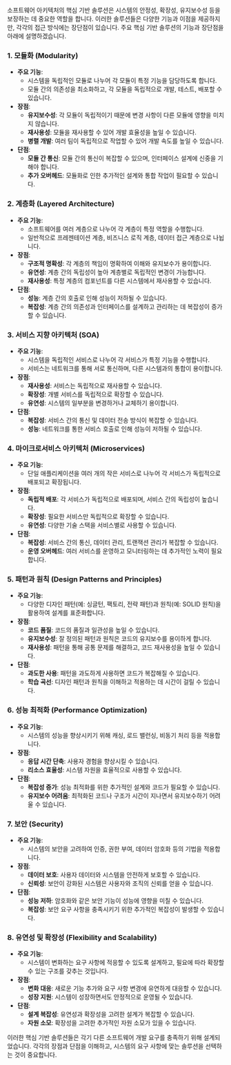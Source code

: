 소프트웨어 아키텍처의 핵심 기반 솔루션은 시스템의 안정성, 확장성, 유지보수성 등을 보장하는 데 중요한 역할을 합니다. 이러한 솔루션들은 다양한 기능과 이점을 제공하지만, 각각의 접근 방식에는 장단점이 있습니다. 주요 핵심 기반 솔루션의 기능과 장단점을 아래에 설명하겠습니다.

### 1. **모듈화 (Modularity)**

- **주요 기능**:
    - 시스템을 독립적인 모듈로 나누어 각 모듈이 특정 기능을 담당하도록 합니다.
    - 모듈 간의 의존성을 최소화하고, 각 모듈을 독립적으로 개발, 테스트, 배포할 수 있습니다.
- **장점**:
    - **유지보수성**: 각 모듈이 독립적이기 때문에 변경 사항이 다른 모듈에 영향을 미치지 않습니다.
    - **재사용성**: 모듈을 재사용할 수 있어 개발 효율성을 높일 수 있습니다.
    - **병렬 개발**: 여러 팀이 독립적으로 작업할 수 있어 개발 속도를 높일 수 있습니다.
- **단점**:
    - **모듈 간 통신**: 모듈 간의 통신이 복잡할 수 있으며, 인터페이스 설계에 신중을 기해야 합니다.
    - **추가 오버헤드**: 모듈화로 인한 추가적인 설계와 통합 작업이 필요할 수 있습니다.

### 2. **계층화 (Layered Architecture)**

- **주요 기능**:
    - 소프트웨어를 여러 계층으로 나누어 각 계층이 특정 역할을 수행합니다.
    - 일반적으로 프레젠테이션 계층, 비즈니스 로직 계층, 데이터 접근 계층으로 나뉩니다.
- **장점**:
    - **구조적 명확성**: 각 계층의 책임이 명확하여 이해와 유지보수가 용이합니다.
    - **유연성**: 계층 간의 독립성이 높아 계층별로 독립적인 변경이 가능합니다.
    - **재사용성**: 특정 계층의 컴포넌트를 다른 시스템에서 재사용할 수 있습니다.
- **단점**:
    - **성능**: 계층 간의 호출로 인해 성능이 저하될 수 있습니다.
    - **복잡성**: 계층 간의 의존성과 인터페이스를 설계하고 관리하는 데 복잡성이 증가할 수 있습니다.

### 3. **서비스 지향 아키텍처 (SOA)**

- **주요 기능**:
    - 시스템을 독립적인 서비스로 나누어 각 서비스가 특정 기능을 수행합니다.
    - 서비스는 네트워크를 통해 서로 통신하며, 다른 시스템과의 통합이 용이합니다.
- **장점**:
    - **재사용성**: 서비스는 독립적으로 재사용할 수 있습니다.
    - **확장성**: 개별 서비스를 독립적으로 확장할 수 있습니다.
    - **유연성**: 시스템의 일부분을 변경하거나 교체하기 용이합니다.
- **단점**:
    - **복잡성**: 서비스 간의 통신 및 데이터 전송 방식이 복잡할 수 있습니다.
    - **성능**: 네트워크를 통한 서비스 호출로 인해 성능이 저하될 수 있습니다.

### 4. **마이크로서비스 아키텍처 (Microservices)**

- **주요 기능**:
    - 단일 애플리케이션을 여러 개의 작은 서비스로 나누어 각 서비스가 독립적으로 배포되고 확장됩니다.
- **장점**:
    - **독립적 배포**: 각 서비스가 독립적으로 배포되며, 서비스 간의 독립성이 높습니다.
    - **확장성**: 필요한 서비스만 독립적으로 확장할 수 있습니다.
    - **유연성**: 다양한 기술 스택을 서비스별로 사용할 수 있습니다.
- **단점**:
    - **복잡성**: 서비스 간의 통신, 데이터 관리, 트랜잭션 관리가 복잡할 수 있습니다.
    - **운영 오버헤드**: 여러 서비스를 운영하고 모니터링하는 데 추가적인 노력이 필요합니다.

### 5. **패턴과 원칙 (Design Patterns and Principles)**

- **주요 기능**:
    - 다양한 디자인 패턴(예: 싱글턴, 팩토리, 전략 패턴)과 원칙(예: SOLID 원칙)을 활용하여 설계를 표준화합니다.
- **장점**:
    - **코드 품질**: 코드의 품질과 일관성을 높일 수 있습니다.
    - **유지보수성**: 잘 정의된 패턴과 원칙은 코드의 유지보수를 용이하게 합니다.
    - **재사용성**: 패턴을 통해 공통 문제를 해결하고, 코드 재사용성을 높일 수 있습니다.
- **단점**:
    - **과도한 사용**: 패턴을 과도하게 사용하면 코드가 복잡해질 수 있습니다.
    - **학습 곡선**: 디자인 패턴과 원칙을 이해하고 적용하는 데 시간이 걸릴 수 있습니다.

### 6. **성능 최적화 (Performance Optimization)**

- **주요 기능**:
    - 시스템의 성능을 향상시키기 위해 캐싱, 로드 밸런싱, 비동기 처리 등을 적용합니다.
- **장점**:
    - **응답 시간 단축**: 사용자 경험을 향상시킬 수 있습니다.
    - **리소스 효율성**: 시스템 자원을 효율적으로 사용할 수 있습니다.
- **단점**:
    - **복잡성 증가**: 성능 최적화를 위한 추가적인 설계와 코드가 필요할 수 있습니다.
    - **유지보수 어려움**: 최적화된 코드나 구조가 시간이 지나면서 유지보수하기 어려울 수 있습니다.

### 7. **보안 (Security)**

- **주요 기능**:
    - 시스템의 보안을 고려하여 인증, 권한 부여, 데이터 암호화 등의 기법을 적용합니다.
- **장점**:
    - **데이터 보호**: 사용자 데이터와 시스템을 안전하게 보호할 수 있습니다.
    - **신뢰성**: 보안이 강화된 시스템은 사용자와 조직의 신뢰를 얻을 수 있습니다.
- **단점**:
    - **성능 저하**: 암호화와 같은 보안 기능이 성능에 영향을 미칠 수 있습니다.
    - **복잡성**: 보안 요구 사항을 충족시키기 위한 추가적인 복잡성이 발생할 수 있습니다.

### 8. **유연성 및 확장성 (Flexibility and Scalability)**

- **주요 기능**:
    - 시스템이 변화하는 요구 사항에 적응할 수 있도록 설계하고, 필요에 따라 확장할 수 있는 구조를 갖추는 것입니다.
- **장점**:
    - **변화 대응**: 새로운 기능 추가와 요구 사항 변경에 유연하게 대응할 수 있습니다.
    - **성장 지원**: 시스템이 성장하면서도 안정적으로 운영될 수 있습니다.
- **단점**:
    - **설계 복잡성**: 유연성과 확장성을 고려한 설계가 복잡할 수 있습니다.
    - **자원 소모**: 확장성을 고려한 추가적인 자원 소모가 있을 수 있습니다.

이러한 핵심 기반 솔루션들은 각기 다른 소프트웨어 개발 요구를 충족하기 위해 설계되었습니다. 각각의 장점과 단점을 이해하고, 시스템의 요구 사항에 맞는 솔루션을 선택하는 것이 중요합니다.